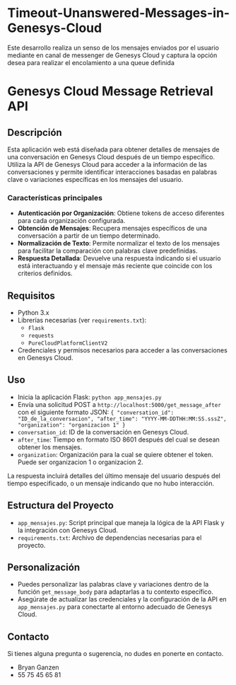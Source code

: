 # Timeout-Unanswered-Messages-in-Genesys-Cloud
Este desarrollo realiza un senso de los mensajes enviados por el usuario mediante en canal de messenger de Genesys Cloud y captura la opción desea para realizar el encolamiento a una queue definida

# Genesys Cloud Message Retrieval API

## Descripción

Esta aplicación web está diseñada para obtener detalles de mensajes de una conversación en Genesys Cloud después de un tiempo específico. Utiliza la API de Genesys Cloud para acceder a la información de las conversaciones y permite identificar interacciones basadas en palabras clave o variaciones específicas en los mensajes del usuario.

### Características principales

- **Autenticación por Organización**: Obtiene tokens de acceso diferentes para cada organización configurada.
- **Obtención de Mensajes**: Recupera mensajes específicos de una conversación a partir de un tiempo determinado.
- **Normalización de Texto**: Permite normalizar el texto de los mensajes para facilitar la comparación con palabras clave predefinidas.
- **Respuesta Detallada**: Devuelve una respuesta indicando si el usuario está interactuando y el mensaje más reciente que coincide con los criterios definidos.

## Requisitos

- Python 3.x
- Librerías necesarias (ver `requirements.txt`):
  - `Flask`
  - `requests`
  - `PureCloudPlatformClientV2`
- Credenciales y permisos necesarios para acceder a las conversaciones en Genesys Cloud.

## Uso

- Inicia la aplicación Flask: `python app_mensajes.py`
- Envía una solicitud POST a `http://localhost:5000/get_message_after` con el siguiente formato JSON:
  `{
  "conversation_id": "ID_de_la_conversacion",
  "after_time": "YYYY-MM-DDTHH:MM:SS.sssZ",
  "organization": "organizacion 1"
}`
- `conversation_id`: ID de la conversación en Genesys Cloud.
- `after_time`: Tiempo en formato ISO 8601 después del cual se desean obtener los mensajes.
- `organization`: Organización para la cual se quiere obtener el token. Puede ser organizacion 1 o organizacion 2.

La respuesta incluirá detalles del último mensaje del usuario después del tiempo especificado, o un mensaje indicando que no hubo interacción.

## Estructura del Proyecto

- `app_mensajes.py`: Script principal que maneja la lógica de la API Flask y la integración con Genesys Cloud.
- `requirements.txt`: Archivo de dependencias necesarias para el proyecto.

## Personalización

- Puedes personalizar las palabras clave y variaciones dentro de la función `get_message_body` para adaptarlas a tu contexto específico.
- Asegúrate de actualizar las credenciales y la configuración de la API en `app_mensajes.py` para conectarte al entorno adecuado de Genesys Cloud.

## Contacto

Si tienes alguna pregunta o sugerencia, no dudes en ponerte en contacto.

- Bryan Ganzen
- 55 75 45 65 81


